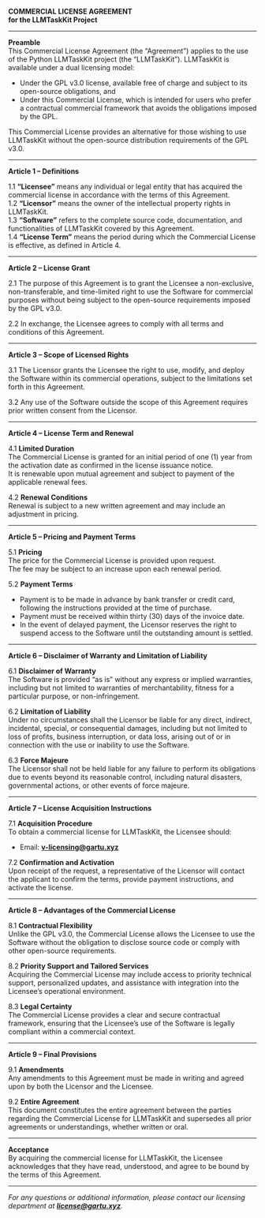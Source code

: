 **COMMERCIAL LICENSE AGREEMENT  
for the LLMTaskKit Project**

---

**Preamble**  
This Commercial License Agreement (the “Agreement”) applies to the use of the Python LLMTaskKit project (the “LLMTaskKit”). LLMTaskKit is available under a dual licensing model:  
- Under the GPL v3.0 license, available free of charge and subject to its open-source obligations, and  
- Under this Commercial License, which is intended for users who prefer a contractual commercial framework that avoids the obligations imposed by the GPL.

This Commercial License provides an alternative for those wishing to use LLMTaskKit without the open-source distribution requirements of the GPL v3.0.

---

**Article 1 – Definitions**

1.1 **“Licensee”** means any individual or legal entity that has acquired the commercial license in accordance with the terms of this Agreement.  
1.2 **“Licensor”** means the owner of the intellectual property rights in LLMTaskKit.  
1.3 **“Software”** refers to the complete source code, documentation, and functionalities of LLMTaskKit covered by this Agreement.  
1.4 **“License Term”** means the period during which the Commercial License is effective, as defined in Article 4.

---

**Article 2 – License Grant**

2.1 The purpose of this Agreement is to grant the Licensee a non-exclusive, non-transferable, and time-limited right to use the Software for commercial purposes without being subject to the open-source requirements imposed by the GPL v3.0.

2.2 In exchange, the Licensee agrees to comply with all terms and conditions of this Agreement.

---

**Article 3 – Scope of Licensed Rights**

3.1 The Licensor grants the Licensee the right to use, modify, and deploy the Software within its commercial operations, subject to the limitations set forth in this Agreement.

3.2 Any use of the Software outside the scope of this Agreement requires prior written consent from the Licensor.

---

**Article 4 – License Term and Renewal**

4.1 **Limited Duration**  
The Commercial License is granted for an initial period of one (1) year from the activation date as confirmed in the license issuance notice.  
It is renewable upon mutual agreement and subject to payment of the applicable renewal fees.

4.2 **Renewal Conditions**  
Renewal is subject to a new written agreement and may include an adjustment in pricing.

---

**Article 5 – Pricing and Payment Terms**

5.1 **Pricing**  
The price for the Commercial License is provided upon request.  
The fee may be subject to an increase upon each renewal period.

5.2 **Payment Terms**  
- Payment is to be made in advance by bank transfer or credit card, following the instructions provided at the time of purchase.  
- Payment must be received within thirty (30) days of the invoice date.  
- In the event of delayed payment, the Licensor reserves the right to suspend access to the Software until the outstanding amount is settled.

---

**Article 6 – Disclaimer of Warranty and Limitation of Liability**

6.1 **Disclaimer of Warranty**  
The Software is provided “as is” without any express or implied warranties, including but not limited to warranties of merchantability, fitness for a particular purpose, or non-infringement.

6.2 **Limitation of Liability**  
Under no circumstances shall the Licensor be liable for any direct, indirect, incidental, special, or consequential damages, including but not limited to loss of profits, business interruption, or data loss, arising out of or in connection with the use or inability to use the Software.

6.3 **Force Majeure**  
The Licensor shall not be held liable for any failure to perform its obligations due to events beyond its reasonable control, including natural disasters, governmental actions, or other events of force majeure.

---

**Article 7 – License Acquisition Instructions**

7.1 **Acquisition Procedure**  
To obtain a commercial license for LLMTaskKit, the Licensee should:  
- Email: **v-licensing@gartu.xyz**

7.2 **Confirmation and Activation**  
Upon receipt of the request, a representative of the Licensor will contact the applicant to confirm the terms, provide payment instructions, and activate the license.

---

**Article 8 – Advantages of the Commercial License**

8.1 **Contractual Flexibility**  
Unlike the GPL v3.0, the Commercial License allows the Licensee to use the Software without the obligation to disclose source code or comply with other open-source requirements.

8.2 **Priority Support and Tailored Services**  
Acquiring the Commercial License may include access to priority technical support, personalized updates, and assistance with integration into the Licensee’s operational environment.

8.3 **Legal Certainty**  
The Commercial License provides a clear and secure contractual framework, ensuring that the Licensee’s use of the Software is legally compliant within a commercial context.

---

**Article 9 – Final Provisions**

9.1 **Amendments**  
Any amendments to this Agreement must be made in writing and agreed upon by both the Licensor and the Licensee.

9.2 **Entire Agreement**  
This document constitutes the entire agreement between the parties regarding the Commercial License for LLMTaskKit and supersedes all prior agreements or understandings, whether written or oral.

---

**Acceptance**  
By acquiring the commercial license for LLMTaskKit, the Licensee acknowledges that they have read, understood, and agree to be bound by the terms of this Agreement.

---

*For any questions or additional information, please contact our licensing department at **license@gartu.xyz**.*